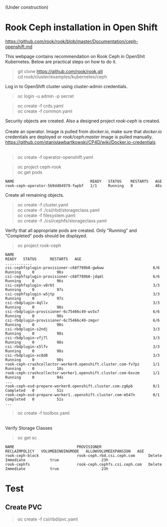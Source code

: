 (Under construction)<br>

# Rook Ceph installation in Open Shift

https://github.com/rook/rook/blob/master/Documentation/ceph-openshift.md<br>

This webpage contains recommendation on Rook Ceph in OpenShit Kubernetes. Below are practical steps on how to do it.

> git clone https://github.com/rook/rook.git<br>
> cd rook/cluster/examples/kubernetes/ceph<br>

Log in to OpenShift cluster using cluster-admin credentials.

> oc login -u admin -p secret<br>

>oc create -f crds.yaml<br>
>oc create -f common.yaml<br>

Security objects are created. Also a designed project *rook-ceph* is created.<br>
<br>
Create an operator. Image is pulled from *docker.io*, make sure that *docker.io* credentials are deployed or *rook/ceph:master* image is pulled manually. https://github.com/stanislawbartkowski/CP4D/wiki/Docker.io-credentials<br>
<br>
> oc create -f operator-openshift.yaml<br>

> oc project ceph-rook<br>
> oc get pods<br>
```
NAME                                  READY   STATUS    RESTARTS   AGE
rook-ceph-operator-5b9dd84979-fwpbf   1/1     Running   0          48s
```

Create all remaining objects.<br>
> oc create -f cluster.yaml<br>
> oc create -f ./csi/rbd/storageclass.yaml<br>
> oc create -f filesystem.yaml<br>
> oc create -f ./csi/cephfs/storageclass.yaml<br>

Verify that all appropriate pods are created. Only "Running" and "Completed" pods should be displayed.<br>

> oc project rook-ceph<br>
```
NAME                                                              READY   STATUS      RESTARTS   AGE
............
csi-cephfsplugin-provisioner-c68f789b8-gwkww                      6/6     Running     0          96s
csi-cephfsplugin-provisioner-c68f789b8-jdqml                      6/6     Running     0          96s
csi-cephfsplugin-v8rbt                                            3/3     Running     0          97s
csi-cephfsplugin-w5jtp                                            3/3     Running     0          97s
csi-rbdplugin-4qllv                                               3/3     Running     0          98s
csi-rbdplugin-provisioner-6c75466c49-wv5x7                        6/6     Running     0          98s
csi-rbdplugin-provisioner-6c75466c49-zmgvr                        6/6     Running     0          98s
csi-rbdplugin-s2ndj                                               3/3     Running     0          98s
csi-rbdplugin-vfj7l                                               3/3     Running     0          98s
csi-rbdplugin-x5lfv                                               3/3     Running     0          98s
csi-rbdplugin-xc8d8                                               3/3     Running     0          98s
rook-ceph-crashcollector-worker0.openshift.cluster.com-fv7pz      1/1     Running     0          18s
rook-ceph-crashcollector-worker1.openshift.cluster.com-6xvzm      1/1     Running     0          94s
...
rook-ceph-osd-prepare-worker0.openshift.cluster.com-zg6pb         0/1     Completed   0          51s
rook-ceph-osd-prepare-worker1..openshift.cluster.com-m547n        0/1     Completed   0          51s
...
```
>  oc create -f toolbox.yaml<br>
<br>
Verify Storage Classes<br>

>oc get sc
```
NAME                            PROVISIONER                     RECLAIMPOLICY   VOLUMEBINDINGMODE   ALLOWVOLUMEEXPANSION   AGE
rook-ceph-block                 rook-ceph.rbd.csi.ceph.com      Delete          Immediate           true                   23h
rook-cephfs                     rook-ceph.cephfs.csi.ceph.com   Delete          Immediate           true                   23h
```

# Test

## Create PVC

> oc create -f csi/rbd/pvc.yaml<br>







